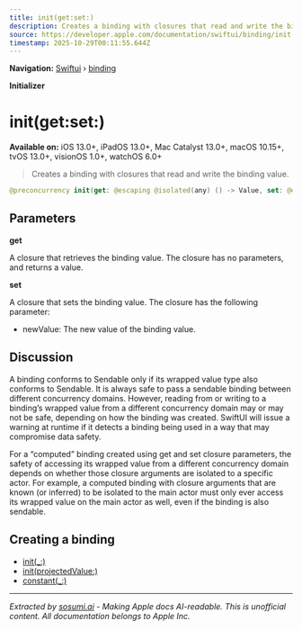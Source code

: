 ```yaml
---
title: init(get:set:)
description: Creates a binding with closures that read and write the binding value.
source: https://developer.apple.com/documentation/swiftui/binding/init(get:set:)
timestamp: 2025-10-29T00:11:55.644Z
---
```


**Navigation:** [Swiftui](/documentation/swiftui) › [binding](/documentation/swiftui/binding)

**Initializer**

# init(get:set:)

**Available on:** iOS 13.0+, iPadOS 13.0+, Mac Catalyst 13.0+, macOS 10.15+, tvOS 13.0+, visionOS 1.0+, watchOS 6.0+

> Creates a binding with closures that read and write the binding value.

```swift
@preconcurrency init(get: @escaping @isolated(any) () -> Value, set: @escaping @isolated(any) (Value) -> Void)
```

## Parameters

**get**

A closure that retrieves the binding value. The closure has no parameters, and returns a value.



**set**

A closure that sets the binding value. The closure has the following parameter:

- newValue: The new value of the binding value.



## Discussion

A binding conforms to Sendable only if its wrapped value type also conforms to Sendable. It is always safe to pass a sendable binding between different concurrency domains. However, reading from or writing to a binding’s wrapped value from a different concurrency domain may or may not be safe, depending on how the binding was created. SwiftUI will issue a warning at runtime if it detects a binding being used in a way that may compromise data safety.

For a “computed” binding created using get and set closure parameters, the safety of accessing its wrapped value from a different concurrency domain depends on whether those closure arguments are isolated to a specific actor. For example, a computed binding with closure arguments that are known (or inferred) to be isolated to the main actor must only ever access its wrapped value on the main actor as well, even if the binding is also sendable.

## Creating a binding

- [init(_:)](/documentation/swiftui/binding/init(_:))
- [init(projectedValue:)](/documentation/swiftui/binding/init(projectedvalue:))
- [constant(_:)](/documentation/swiftui/binding/constant(_:))

---

*Extracted by [sosumi.ai](https://sosumi.ai) - Making Apple docs AI-readable.*
*This is unofficial content. All documentation belongs to Apple Inc.*
